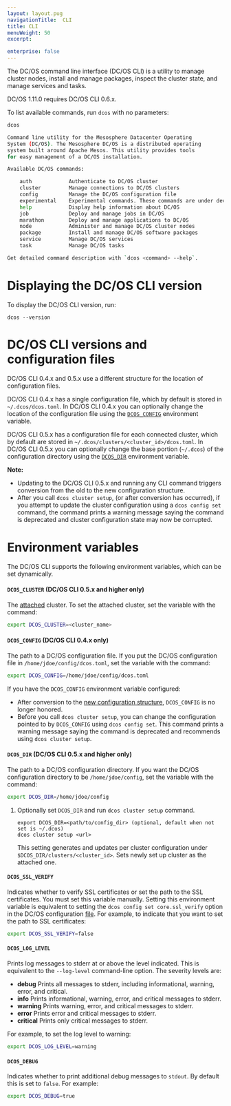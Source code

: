 ```yaml
---
layout: layout.pug
navigationTitle:  CLI
title: CLI
menuWeight: 50
excerpt:

enterprise: false
---
```


<!-- This source repo for this topic is https://github.com/dcos/dcos-docs -->


The DC/OS command line interface (DC/OS CLI) is a utility to manage cluster nodes, install and manage packages, inspect the cluster state, and manage services and tasks.

DC/OS 1.11.0 requires DC/OS CLI 0.6.x.

To list available commands, run `dcos` with no parameters:

```bash
dcos

Command line utility for the Mesosphere Datacenter Operating
System (DC/OS). The Mesosphere DC/OS is a distributed operating
system built around Apache Mesos. This utility provides tools
for easy management of a DC/OS installation.

Available DC/OS commands:

	auth           	Authenticate to DC/OS cluster
	cluster        	Manage connections to DC/OS clusters
	config         	Manage the DC/OS configuration file
	experimental   	Experimental commands. These commands are under development and are subject to change
	help           	Display help information about DC/OS
	job            	Deploy and manage jobs in DC/OS
	marathon       	Deploy and manage applications to DC/OS
	node           	Administer and manage DC/OS cluster nodes
	package        	Install and manage DC/OS software packages
	service        	Manage DC/OS services
	task           	Manage DC/OS tasks

Get detailed command description with `dcos <command> --help`.
```

# Displaying the DC/OS CLI version

To display the DC/OS CLI version, run:

```
dcos --version
```


<a name="configuration-files"></a>
# DC/OS CLI versions and configuration files

DC/OS CLI 0.4.x and 0.5.x use a different structure for the location of configuration files.

DC/OS CLI 0.4.x has a single configuration file, which by default is stored in `~/.dcos/dcos.toml`. In DC/OS CLI 0.4.x you can optionally change the location of the configuration file using the [`DCOS_CONFIG`](#dcos-config) environment variable.

DC/OS CLI 0.5.x has a configuration file for each connected cluster, which by default are stored in `~/.dcos/clusters/<cluster_id>/dcos.toml`. In DC/OS CLI 0.5.x you can optionally change the base portion (`~/.dcos`) of the configuration directory using the [`DCOS_DIR`](#dcos-cdir) environment variable.

**Note:**
- Updating to the DC/OS CLI 0.5.x and running any CLI command triggers conversion from the old to the new configuration structure.
- After you call `dcos cluster setup`, (or after conversion has occurred), if you attempt to update the cluster configuration using a `dcos config set` command, the command prints a warning message saying the command is deprecated and cluster configuration state may now be corrupted.

# Environment variables

The DC/OS CLI supports the following environment variables, which can be set dynamically.

<a name="dcos-cluster"></a>
#### `DCOS_CLUSTER` (DC/OS CLI 0.5.x and higher only)

The [attached](/1.10/cli/command-reference/dcos-cluster/dcos-cluster-attach/) cluster. To set the attached cluster, set the variable with the command:

```bash
export DCOS_CLUSTER=<cluster_name>
```

<a name="dcos-config"></a>
#### `DCOS_CONFIG` (DC/OS CLI 0.4.x only)

The path to a DC/OS configuration file. If you put the DC/OS configuration file in `/home/jdoe/config/dcos.toml`, set the variable with the command:

```bash
export DCOS_CONFIG=/home/jdoe/config/dcos.toml
```

If you have the `DCOS_CONFIG` environment variable configured:

- After conversion to the [new configuration structure](#configuration-files), `DCOS_CONFIG` is no longer honored.
- Before you call `dcos cluster setup`, you can change the configuration pointed to by `DCOS_CONFIG` using `dcos config set`. This command prints a warning message saying the command is deprecated and recommends using `dcos cluster setup`.


<a name="dcos-dir"></a>
#### `DCOS_DIR` (DC/OS CLI 0.5.x and higher only)

The path to a DC/OS configuration directory. If you want the DC/OS configuration directory to be `/home/jdoe/config`, set the variable with the command:

```bash
export DCOS_DIR=/home/jdoe/config
```

1. Optionally set `DCOS_DIR` and run `dcos cluster setup` command.

    ```
    export DCOS_DIR=<path/to/config_dir> (optional, default when not set is ~/.dcos)
    dcos cluster setup <url>
    ```

   This setting generates and updates per cluster configuration under `$DCOS_DIR/clusters/<cluster_id>`. Sets newly set up cluster as the attached one.


<a name="dcos-ssl-verify"></a>
#### `DCOS_SSL_VERIFY`
Indicates whether to verify SSL certificates or set the path to the SSL certificates. You must set this variable manually. Setting this environment variable is equivalent to setting the `dcos config set core.ssl_verify` option in the DC/OS configuration [file](#configuration-files). For example, to indicate that you want to set the path to SSL certificates:

```bash
export DCOS_SSL_VERIFY=false
```

<a name="dcos-log-level"></a>
#### `DCOS_LOG_LEVEL`
Prints log messages to stderr at or above the level indicated. This is equivalent to the `--log-level` command-line option. The severity levels are:

*   **debug** Prints all messages to stderr, including informational, warning, error, and critical.
*   **info** Prints informational, warning, error, and critical messages to stderr.
*   **warning** Prints warning, error, and critical messages to stderr.
*   **error** Prints error and critical messages to stderr.
*   **critical** Prints only critical messages to stderr.

For example, to set the log level to warning:

```bash
export DCOS_LOG_LEVEL=warning
```

<a name="dcos-debug"></a>
#### `DCOS_DEBUG`
Indicates whether to print additional debug messages to `stdout`. By default this is set to `false`. For example:

```bash
export DCOS_DEBUG=true
```
